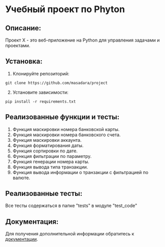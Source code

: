 # Учебный проект по Phyton
## Описание:

Проект X - это веб-приложение на Python для управления задачами и проектами.

## Установка:

1. Клонируйте репозиторий:
```
git clone https://github.com/masadara/project
```
2. Установите зависимости:
```
pip install -r requirements.txt
```
## Реализованные функции и тесты:

1. Функция маскировки номера банковской карты.
2. Функция маскировки номера банковского счета.
3. Функция маскировки аккаунта.
4. Функция форматирования даты.
5. Функция сортировки по дате.
6. Функция фильтрации по параметру.
7. Функция генерации номера карты.
8. Функция вывода типа транзакции.
9. Функция вывода информации о транзакции с фильтрацией по валюте.

## Реализованные тесты:

Все тесты содержаться в папке "tests" в модуле "test_code"

## Документация:

Для получения дополнительной информации обратитесь к [документации](docs/README.md).


